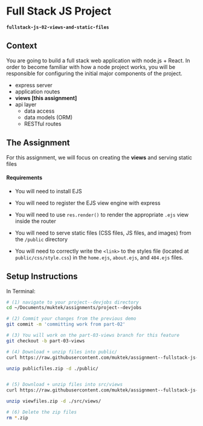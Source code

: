 # Full Stack JS Project
**`fullstack-js-02-views-and-static-files`**


## Context
You are going to build a full stack web application with node.js + React. In order to become familiar with how a node project works, you will be responsible for configuring the  initial major components of the project.  

- express server
- application routes
- **views [this assignment]**
- api layer
  - data access
  - data models (ORM)
  - RESTful routes


## The Assignment
For this assignment, we will focus on creating the **views** and serving static files

#### Requirements

- You will need to install EJS

- You will need to register the EJS view engine with express

- You will need to use `res.render()` to render the appropriate `.ejs` view inside the router

- You will need to serve static files (CSS files, JS files, and images) from the `/public` directory

- You will need to correctly write the `<link>` to the styles file (located at `public/css/style.css`) in the `home.ejs`, `about.ejs`, and `404.ejs` files.

## Setup Instructions

In Terminal:

```sh
# (1) navigate to your project--devjobs directory
cd ~/Documents/muktek/assignments/project--devjobs

# (2) Commit your changes from the previous demo
git commit -m 'committing work from part-02'

# (3) You will work on the part-03-views branch for this feature
git checkout -b part-03-views

# (4) Download + unzip files into public/
curl https://raw.githubusercontent.com/muktek/assignment--fullstack-js-03-views-and-static-files/master/publicfiles.zip

unzip publicfiles.zip -d ./public/


# (5) Download + unzip files into src/views
curl https://raw.githubusercontent.com/muktek/assignment--fullstack-js-03-views-and-static-files/master/viewfiles.zip  > viewfiles.zip

unzip viewfiles.zip -d ./src/views/

# (6) Delete the zip files
rm *.zip


```
